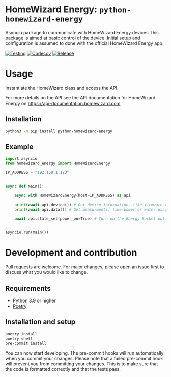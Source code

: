 # HomeWizard Energy: `python-homewizard-energy`

Asyncio package to communicate with HomeWizard Energy devices
This package is aimed at basic control of the device. Initial setup and configuration is assumed to done with the official HomeWizard Energy app.

[![Testing](https://github.com/homewizard/python-homewizard-energy/actions/workflows/tests.yaml/badge.svg?branch=main)](https://github.com/homewizard/python-homewizard-energy/actions/workflows/tests.yaml)
[![Codecov](https://img.shields.io/codecov/c/github/homewizard/python-homewizard-energy)](https://app.codecov.io/gh/homewizard/python-homewizard-energy)
[![Release](https://img.shields.io/github/v/release/homewizard/python-homewizard-energy)](https://github.com/homewizard/python-homewizard-energy/releases)


# Usage
Instantiate the HomeWizard class and access the API.

For more details on the API see the API documentation for HomeWizard Energy on https://api-documentation.homewizard.com

## Installation
```bash
python3 -m pip install python-homewizard-energy
```

## Example
```python
import asyncio
from homewizard_energy import HomeWizardEnergy

IP_ADDRESS = "192.168.1.123"


async def main():

    async with HomeWizardEnergy(host=IP_ADDRESS) as api

    print(await api.device()) # Get device information, like firmware version
    print(await api.data()) # Get measurments, like power or water usage

    await api.state_set(power_on=True) # Turn on the Energy Socket outlet


asyncio.run(main())
```

# Development and contribution
Pull requests are welcome. For major changes, please open an issue first to discuss what you would like to change.

## Requirements
- Python 3.9 or higher
- [Poetry](https://python-poetry.org/docs/#installing-with-pipx)

## Installation and setup
```bash
poetry install
poetry shell
pre-commit install
```

You can now start developing. The pre-commit hooks will run automatically when you commit your changes. Please note that a failed pre-commit hook will prevent you from committing your changes. This is to make sure that the code is formatted correctly and that the tests pass.
